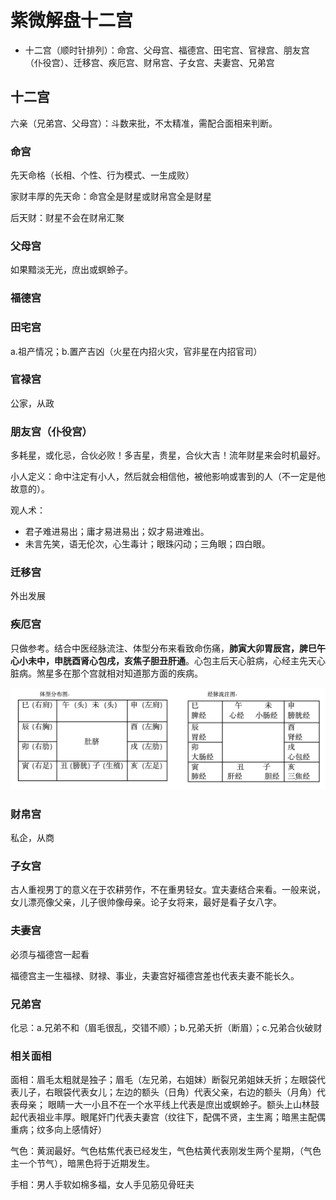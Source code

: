 # 紫微解盘十二宫

- 十二宫（顺时针排列）：命宫、父母宫、福德宫、田宅宫、官禄宫、朋友宫（仆役宫）、迁移宫、疾厄宫、财帛宫、子女宫、夫妻宫、兄弟宫

## 十二宫

六亲（兄弟宫、父母宫）：斗数来批，不太精准，需配合面相来判断。

### 命宫

先天命格（长相、个性、行为模式、一生成败）

家财丰厚的先天命：命宫全是财星或财帛宫全是财星

后天财：财星不会在财帛汇聚

### 父母宫

如果黯淡无光，庶出或螟蛉子。



### 福德宫

### 田宅宫

a.祖产情况；b.置产吉凶（火星在内招火灾，官非星在内招官司）

### 官禄宫

公家，从政

### 朋友宫（仆役宫）

多耗星，或化忌，合伙必败！多吉星，贵星，合伙大吉！流年财星来会时机最好。

小人定义：命中注定有小人，然后就会相信他，被他影响或害到的人（不一定是他故意的）。

观人术：
- 君子难进易出；庸才易进易出；奴才易进难出。
- 未言先笑，语无伦次，心生毒计；眼珠闪动；三角眼；四白眼。

### 迁移宫

外出发展

### 疾厄宫

只做参考。结合中医经脉流注、体型分布来看致命伤痛，**肺寅大卯胃辰宫，脾巳午心小未中，申胱酉肾心包戌，亥焦子胆丑肝通**。心包主后天心脏病，心经主先天心脏病。煞星多在那个宫就相对知道那方面的疾病。

![1741503868992](assets/2dn-zwds-0002jiepan/zwds-jiepan01.png)

### 财帛宫

私企，从商

### 子女宫

古人重视男丁的意义在于农耕劳作，不在重男轻女。宜夫妻结合来看。一般来说，女儿漂亮像父亲，儿子很帅像母亲。论子女将来，最好是看子女八字。

### 夫妻宫

必须与福德宫一起看

福德宫主一生福禄、财禄、事业，夫妻宫好福德宫差也代表夫妻不能长久。

### 兄弟宫

化忌：a.兄弟不和（眉毛很乱，交错不顺）；b.兄弟夭折（断眉）；c.兄弟合伙破财

### 相关面相

面相：眉毛太粗就是独子；眉毛（左兄弟，右姐妹）断裂兄弟姐妹夭折；左眼袋代表儿子，右眼袋代表女儿；左边的额头（日角）代表父亲，右边的额头（月角）代表母亲； 眼睛一大一小且不在一个水平线上代表是庶出或螟蛉子。额头上山林鼓起代表祖业丰厚。眼尾奸门代表夫妻宫（纹往下，配偶不贤，主生离；暗黑主配偶重病；纹多向上感情好）

气色：黄润最好。气色枯焦代表已经发生，气色枯黄代表刚发生两个星期，（气色主一个节气），暗黑色将于近期发生。

手相：男人手软如棉多福，女人手见筋见骨旺夫

